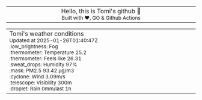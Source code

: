 
<div align="center">
<table>
<tbody>
<td align="center">
<img width="2000" height="0"><br>
Hello, this is Tomi's github 👋<br>
<sup>Built with ❤️, GO & Github Actions</sup><br>
<img width="2000" height="0">
</td>
</tbody>
</table>
</div>
<table>
<tbody>
<td align="left">
<img width="2000" height="0"><br>
Tomi's weather conditions<br>
<sup>Updated at 2025-01-26T01:40:47Z</sup><br>
<sup>:low_brightness: Fog</sup><br>
<sup>:thermometer: Temperature 25.2 </sup><br>
<sup>:thermometer: Feels like 26.31</sup><br>
<sup>:sweat_drops: Humidity 97%</sup><br>
<sup>:mask: PM2.5 93.42 μg/m3</sup><br>
<sup>:cyclone: Wind 3.09m/s </sup><br>
<sup>:telescope: Visibility 300m </sup><br>
<sup>:droplet: Rain 0mm/last 1h </sup><br>
<img width="2000" height="0">
</td>
<td align="left">
<img width="2000" height="0"><br>
<br>
<img width="2000" height="0">
</td>
</tbody>
</table>
</div>
    